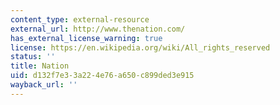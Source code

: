 ```yaml
---
content_type: external-resource
external_url: http://www.thenation.com/
has_external_license_warning: true
license: https://en.wikipedia.org/wiki/All_rights_reserved
status: ''
title: Nation
uid: d132f7e3-3a22-4e76-a650-c899ded3e915
wayback_url: ''
---
```

